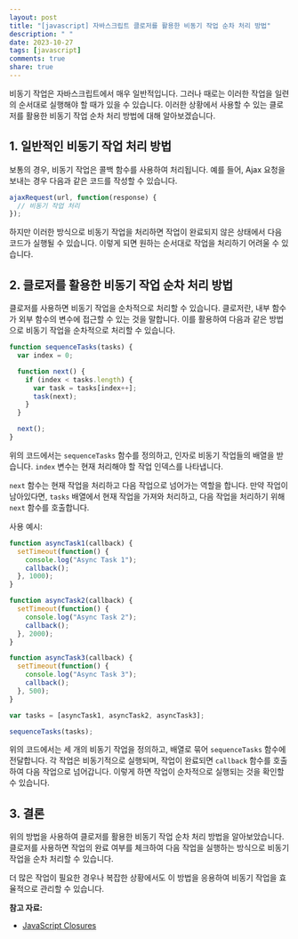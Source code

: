 ```yaml
---
layout: post
title: "[javascript] 자바스크립트 클로저를 활용한 비동기 작업 순차 처리 방법"
description: " "
date: 2023-10-27
tags: [javascript]
comments: true
share: true
---
```


비동기 작업은 자바스크립트에서 매우 일반적입니다. 그러나 때로는 이러한 작업을 일련의 순서대로 실행해야 할 때가 있을 수 있습니다. 이러한 상황에서 사용할 수 있는 클로저를 활용한 비동기 작업 순차 처리 방법에 대해 알아보겠습니다.

## 1. 일반적인 비동기 작업 처리 방법

보통의 경우, 비동기 작업은 콜백 함수를 사용하여 처리됩니다. 예를 들어, Ajax 요청을 보내는 경우 다음과 같은 코드를 작성할 수 있습니다.

```javascript
ajaxRequest(url, function(response) {
  // 비동기 작업 처리
});
```

하지만 이러한 방식으로 비동기 작업을 처리하면 작업이 완료되지 않은 상태에서 다음 코드가 실행될 수 있습니다. 이렇게 되면 원하는 순서대로 작업을 처리하기 어려울 수 있습니다.

## 2. 클로저를 활용한 비동기 작업 순차 처리 방법

클로저를 사용하면 비동기 작업을 순차적으로 처리할 수 있습니다. 클로저란, 내부 함수가 외부 함수의 변수에 접근할 수 있는 것을 말합니다. 이를 활용하여 다음과 같은 방법으로 비동기 작업을 순차적으로 처리할 수 있습니다.

```javascript
function sequenceTasks(tasks) {
  var index = 0;

  function next() {
    if (index < tasks.length) {
      var task = tasks[index++];
      task(next);
    }
  }

  next();
}
```

위의 코드에서는 `sequenceTasks` 함수를 정의하고, 인자로 비동기 작업들의 배열을 받습니다. `index` 변수는 현재 처리해야 할 작업 인덱스를 나타냅니다.

`next` 함수는 현재 작업을 처리하고 다음 작업으로 넘어가는 역할을 합니다. 만약 작업이 남아있다면, `tasks` 배열에서 현재 작업을 가져와 처리하고, 다음 작업을 처리하기 위해 `next` 함수를 호출합니다.

사용 예시:

```javascript
function asyncTask1(callback) {
  setTimeout(function() {
    console.log("Async Task 1");
    callback();
  }, 1000);
}

function asyncTask2(callback) {
  setTimeout(function() {
    console.log("Async Task 2");
    callback();
  }, 2000);
}

function asyncTask3(callback) {
  setTimeout(function() {
    console.log("Async Task 3");
    callback();
  }, 500);
}

var tasks = [asyncTask1, asyncTask2, asyncTask3];

sequenceTasks(tasks);
```

위의 코드에서는 세 개의 비동기 작업을 정의하고, 배열로 묶어 `sequenceTasks` 함수에 전달합니다. 각 작업은 비동기적으로 실행되며, 작업이 완료되면 `callback` 함수를 호출하여 다음 작업으로 넘어갑니다. 이렇게 하면 작업이 순차적으로 실행되는 것을 확인할 수 있습니다.

## 3. 결론

위의 방법을 사용하여 클로저를 활용한 비동기 작업 순차 처리 방법을 알아보았습니다. 클로저를 사용하면 작업의 완료 여부를 체크하여 다음 작업을 실행하는 방식으로 비동기 작업을 순차 처리할 수 있습니다.

더 많은 작업이 필요한 경우나 복잡한 상황에서도 이 방법을 응용하여 비동기 작업을 효율적으로 관리할 수 있습니다.

**참고 자료:**
- [JavaScript Closures](https://developer.mozilla.org/en-US/docs/Web/JavaScript/Closures)